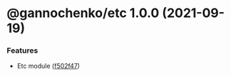 # @gannochenko/etc 1.0.0 (2021-09-19)


### Features

* Etc module ([f502f47](https://github.com/gannochenko/gannochenko-modules/commit/f502f47368576607a43708a397dc9fb7ee48f427))
